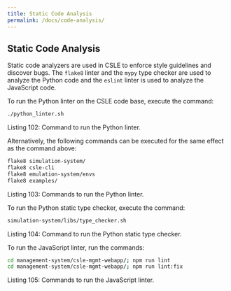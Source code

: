 ```yaml
---
title: Static Code Analysis
permalink: /docs/code-analysis/
---
```


## Static Code Analysis

Static code analyzers are used in CSLE to enforce style guidelines and discover bugs. 
The `flake8` linter and the `mypy` type checker 
are used to analyze the Python code and the `eslint` 
linter is used to analyze the JavaScript code.

To run the Python linter on the CSLE code base, execute the command:

```bash
./python_linter.sh
```

<p class="captionFig">
Listing 102: Command to run the Python linter.
</p>

Alternatively, the following commands can be executed for the same effect as the command above:

```bash
flake8 simulation-system/
flake8 csle-cli
flake8 emulation-system/envs
flake8 examples/
```

<p class="captionFig">
Listing 103: Commands to run the Python linter.
</p>

To run the Python static type checker, execute the command:

```bash
simulation-system/libs/type_checker.sh
```

<p class="captionFig">
Listing 104: Command to run the Python static type checker.
</p>

To run the JavaScript linter, run the commands:

```bash
cd management-system/csle-mgmt-webapp/; npm run lint
cd management-system/csle-mgmt-webapp/; npm run lint:fix
```

<p class="captionFig">
Listing 105: Commands to run the JavaScript linter.
</p>
